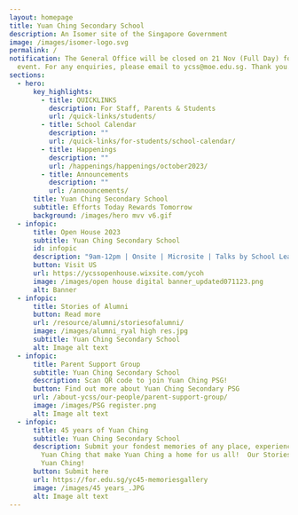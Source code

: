 ```yaml
---
layout: homepage
title: Yuan Ching Secondary School
description: An Isomer site of the Singapore Government
image: /images/isomer-logo.svg
permalink: /
notification: The General Office will be closed on 21 Nov (Full Day) for a staff
  event. For any enquiries, please email to ycss@moe.edu.sg. Thank you.
sections:
  - hero:
      key_highlights:
        - title: QUICKLINKS
          description: For Staff, Parents & Students
          url: /quick-links/students/
        - title: School Calendar
          description: ""
          url: /quick-links/for-students/school-calendar/
        - title: Happenings
          description: ""
          url: /happenings/happenings/october2023/
        - title: Announcements
          description: ""
          url: /announcements/
      title: Yuan Ching Secondary School
      subtitle: Efforts Today Rewards Tomorrow
      background: /images/hero mvv v6.gif
  - infopic:
      title: Open House 2023
      subtitle: Yuan Ching Secondary School
      id: infopic
      description: "9am-12pm | Onsite | Microsite | Talks by School Leaders: 9.30am & 11am"
      button: Visit US
      url: https://ycssopenhouse.wixsite.com/ycoh
      image: /images/open house digital banner_updated071123.png
      alt: Banner
  - infopic:
      title: Stories of Alumni
      button: Read more
      url: /resource/alumni/storiesofalumni/
      image: /images/alumni_ryal high res.jpg
      subtitle: Yuan Ching Secondary School
      alt: Image alt text
  - infopic:
      title: Parent Support Group
      subtitle: Yuan Ching Secondary School
      description: Scan QR code to join Yuan Ching PSG!
      button: Find out more about Yuan Ching Secondary PSG
      url: /about-ycss/our-people/parent-support-group/
      image: /images/PSG register.png
      alt: Image alt text
  - infopic:
      title: 45 years of Yuan Ching
      subtitle: Yuan Ching Secondary School
      description: Submit your fondest memories of any place, experiences or people of
        Yuan Ching that make Yuan Ching a home for us all!  Our Stories, Our
        Yuan Ching!
      button: Submit here
      url: https://for.edu.sg/yc45-memoriesgallery
      image: /images/45 years_.JPG
      alt: Image alt text
---
```

